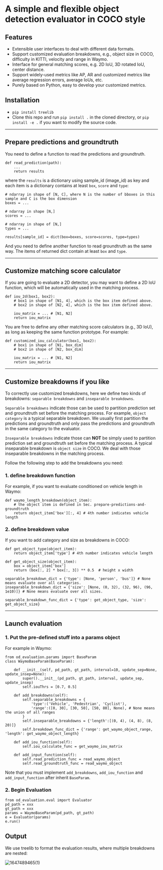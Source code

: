# A simple and flexible object detection evaluator in COCO style

## Features 
- Extensible user interfaces to deal with different data formats.
- Support customized evaluation breakdowns, e.g., object size in COCO, difficulty in KITTI, velocity and range in Waymo.
- Interface for general matching scores, e.g. 2D IoU, 3D rotated IoU, center distance.
- Support widely-used metrics like AP, AR and customized metrics like average regression errors, average IoUs, etc. 
- Purely based on Python, easy to develop your customized metrics.

## Installation
- `pip install treelib`
- Clone this repo and run `pip install .` in the cloned directory, or `pip install -e .` if you want to modify the source code.
---
## Prepare predictions and groundtruth
You need to define a function to read the predictions and groundtruth. 
```
def read_prediction(path):
    ...
    return results
```
where the `results` is a dictionary using sample_id (image_id) as key and each item is a dictionary contains at least `box`, `score` and `type`:
```
# ndarray in shape of [N, C], where N is the number of bboxes in this sample and C is the box dimension
boxes = ... 

# ndarray in shape [N,]
scores = ... 

# ndarray in shape of [N,]
types = ... 

results[sample_id] = dict(box=boxes, score=scores, type=types)
```
And you need to define another function to read groundtruth as the same way. The items of returned dict contain at least `box` and `type`.

---
## Customize matching score calculator
If you are going to evaluate a 2D detector, you may want to define a 2D IoU function, which will be automatically used in the matching process. 

```
def iou_2d(box1, box2):
    # box1 in shape of [N1, 4], which is the box item defined above.
    # box2 in shape of [N2, 4], which is the box item defined above.
    
    iou_matrix = ... # [N1, N2]
    return iou_matrix
```
You are free to define any other matching score calculators (e.g., 3D IoU), as long as keeping the same function prototype. For example:
```
def customized_iou_calculator(box1, box2):
    # box1 in shape of [N1, box_dim]
    # box2 in shape of [N2, box_dim]

    iou_matrix = ... # [N1, N2]
    return iou_matrix
```


---
## Customize breakdowns if you like
To correctly use customized breakdowns, here we define two kinds of breakdowns: `separable breakdowns` and `inseparable breakdowns`.

`Separable breakdowns` indicate those can be used to partition prediction set and groundtruth set before the matching process. For example, `object category` is a typical separable breakdown. We usually first partition the predictions and groundtruth and only pass the predictions and groundtruth in the same category to the evaluator.

`Inseparable breakdowns` indicate those can **NOT** be simply used to partition prediction set and groundtruth set before the matching process. A typical inseparable breakdown is `object size` in COCO. We deal with those inseparable breakdowns in the matching process.  

Follow the following step to add the breakdowns you need:

### 1. define breakdown function
For example, if you want to evaluate conditioned on vehicle length in Waymo:
```
def waymo_length_breakdown(object_item):
    # the object item is defined in Sec. prepare-predictions-and-groundtruth
    return object_item['box'][:, 4] # 4th number indicates vehicle length
```
### 2. define breakdown value
If you want to add category and size as breakdowns in COCO:
```
def get_object_type(object_item):
    return object_item['type'] # 4th number indicates vehicle length

def get_object_size(object_item):
    box = object_item['box']
    return (box[:, 2] * box[:, 3]) ** 0.5  # height x width

separable_breakdown_dict = {'type': [None, 'person', 'bus']} # None means evaluate over all categories.
inseparable_breakdown_dict = {'size': [None, (0, 32), (32, 96), (96, 1e10)]} # None means evaluate over all sizes.

separable_breakdown_func_dict = {'type': get_object_type, 'size': get_object_size}
```
---
## Launch evaluation
### 1. Put the pre-defined stuff into a params object
For example in Waymo:
```
from od_evaluation.params import BaseParam
class WaymoBaseParam(BaseParam):

    def __init__(self, pd_path, gt_path, interval=10, update_sep=None, update_insep=None):
        super().__init__(pd_path, gt_path, interval, update_sep, update_insep)
        self.iouThrs = [0.7, 0.5]
    
    def add_breakdowns(self):
        self.separable_breakdowns = {
            'type':('Vehicle', 'Pedestrian', 'Cyclist'), 
            'range':([0, 30], [30, 50], [50, 80], None), # None means the union of all ranges
        }
        self.inseparable_breakdowns = {'length':[(0, 4), (4, 8), (8, 20)]}
        self.breakdown_func_dict = {'range': get_waymo_object_range, 'length': get_waymo_object_length}
    
    def add_iou_function(self):
        self.iou_calculate_func = get_waymo_iou_matrix

    def add_input_function(self):
        self.read_prediction_func = read_waymo_object
        self.read_groundtruth_func = read_waymo_object
```
Note that you must implement `add_breakdowns`, `add_iou_function` and `add_input_function` after inherit `BaseParam`.
### 2. Begin Evaluation
```
from od_evaluation.eval import Evaluator
pd_path = xxx
gt_path = xxx
params = WaymoBaseParam(pd_path, gt_path)
e = Evaluator(params)
e.run()
```
## Output
We use treelib to format the evaluation results, where multiple breakdowns are nested:

![1647489465(1)](https://user-images.githubusercontent.com/21312704/158734191-343c7116-f253-4caf-ab8e-8530972d0e12.png)

